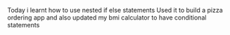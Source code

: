 Today i learnt how to use nested if else statements
Used it to build a pizza ordering app and also updated my bmi calculator to have conditional statements